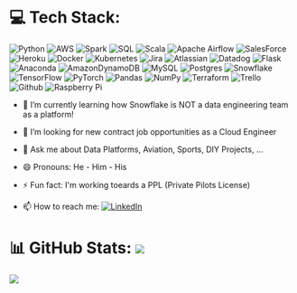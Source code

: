 ###

# 💻 Tech Stack:
![Python](https://img.shields.io/badge/Python-%233776AB?style=for-the-badge&logo=python&logoColor=white) ![AWS](https://img.shields.io/badge/AWS_Certified-%23FF9900.svg?style=for-the-badge&logo=amazon-aws&logoColor=white) ![Spark](https://img.shields.io/badge/Spark-%233776AB?style=for-the-badge&logo=apachespark&logoColor=white) ![SQL](https://img.shields.io/badge/SQL-%231798c1?style=for-the-badge) ![Scala](https://img.shields.io/badge/scala-%23DC322F.svg?style=for-the-badge&logo=scala&logoColor=white) ![Apache Airflow](https://img.shields.io/badge/Apache%20Airflow-017CEE?style=for-the-badge&logo=Apache%20Airflow&logoColor=white) ![SalesForce](https://img.shields.io/badge/SalesForce-%231798c1?style=for-the-badge) ![Heroku](https://img.shields.io/badge/heroku-%23430098.svg?style=for-the-badge&logo=heroku&logoColor=white) ![Docker](https://img.shields.io/badge/docker-%230db7ed.svg?style=for-the-badge&logo=docker&logoColor=white) ![Kubernetes](https://img.shields.io/badge/kubernetes-%23326ce5.svg?style=for-the-badge&logo=kubernetes&logoColor=white) ![Jira](https://img.shields.io/badge/jira-%230A0FFF.svg?style=for-the-badge&logo=jira&logoColor=white) ![Atlassian](https://img.shields.io/badge/Atlassian-%231798c1?style=for-the-badge) ![Datadog](https://img.shields.io/badge/datadog-%23632CA6.svg?style=for-the-badge&logo=datadog&logoColor=white) ![Flask](https://img.shields.io/badge/flask-%23000.svg?style=for-the-badge&logo=flask&logoColor=white) ![Anaconda](https://img.shields.io/badge/Anaconda-%2344A833.svg?style=for-the-badge&logo=anaconda&logoColor=white) ![AmazonDynamoDB](https://img.shields.io/badge/Amazon%20DynamoDB-4053D6?style=for-the-badge&logo=Amazon%20DynamoDB&logoColor=white) ![MySQL](https://img.shields.io/badge/mysql-%2300f.svg?style=for-the-badge&logo=mysql&logoColor=white) ![Postgres](https://img.shields.io/badge/postgres-%23316192.svg?style=for-the-badge&logo=postgresql&logoColor=white) ![Snowflake](https://img.shields.io/badge/Snowflake-%23A0E3F6?style=for-the-badge&logo=Snowflake&logoColor=white) ![TensorFlow](https://img.shields.io/badge/TensorFlow-%23FF6F00.svg?style=for-the-badge&logo=TensorFlow&logoColor=white) ![PyTorch](https://img.shields.io/badge/PyTorch-%23EE4C2C.svg?style=for-the-badge&logo=PyTorch&logoColor=white) ![Pandas](https://img.shields.io/badge/pandas-%23150458.svg?style=for-the-badge&logo=pandas&logoColor=white) ![NumPy](https://img.shields.io/badge/numpy-%23013243.svg?style=for-the-badge&logo=numpy&logoColor=white) ![Terraform](https://img.shields.io/badge/terraform-%235835CC.svg?style=for-the-badge&logo=terraform&logoColor=white) ![Trello](https://img.shields.io/badge/Trello-%23026AA7.svg?style=for-the-badge&logo=Trello&logoColor=white) ![Github](https://img.shields.io/badge/github-black.svg?style=for-the-badge&logo=github&logoColor=white) ![Raspberry Pi](https://img.shields.io/badge/-RaspberryPi-C51A4A?style=for-the-badge&logo=Raspberry-Pi) 


- 🌱 I’m currently learning how Snowflake is NOT a data engineering team as a platform!
- 🤔 I’m looking for new contract job opportunities as a Cloud Engineer
- 💬 Ask me about Data Platforms, Aviation, Sports, DIY Projects, ...
- 😄 Pronouns: He - Him - His
- ⚡ Fun fact: I'm working toeards a PPL (Private Pilots License)
  
- 📫 How to reach me:  [![LinkedIn](https://img.shields.io/badge/LinkedIn-%230077B5.svg?logo=linkedin&logoColor=white)](https://linkedin.com/in/https://www.linkedin.com/in/karnikkunal/) 

# 📊 GitHub Stats: [![](https://visitcount.itsvg.in/api?id=KunalKarnik&icon=5&color=0)](https://visitcount.itsvg.in)
![](https://github-readme-streak-stats.herokuapp.com/?user=KunalKarnik&theme=onedark&hide_border=false)<br/>

<!-- 
![](https://github-readme-stats.vercel.app/api?username=KunalKarnik&theme=onedark&hide_border=false&include_all_commits=true&count_private=true)<br/>
![](https://github-readme-stats.vercel.app/api/top-langs/?username=KunalKarnik&theme=onedark&hide_border=false&include_all_commits=true&count_private=true&layout=compact)

### 🔝 Top Contributed Repo
![](https://github-contributor-stats.vercel.app/api?username=KunalKarnik&limit=5&theme=dark&combine_all_yearly_contributions=true)

https://github.com/Ileriayo/markdown-badges
-->
